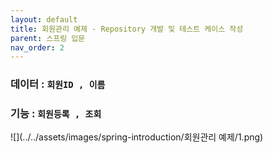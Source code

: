 ```yaml
---
layout: default
title: 회원관리 예제 - Repository 개발 및 테스트 케이스 작성
parent: 스프링 입문
nav_order: 2
---
```



### 데이터 : `회원ID , 이름`
### 기능 : `회원등록 , 조회`


![](../../assets/images/spring-introduction/회원관리 예제/1.png)